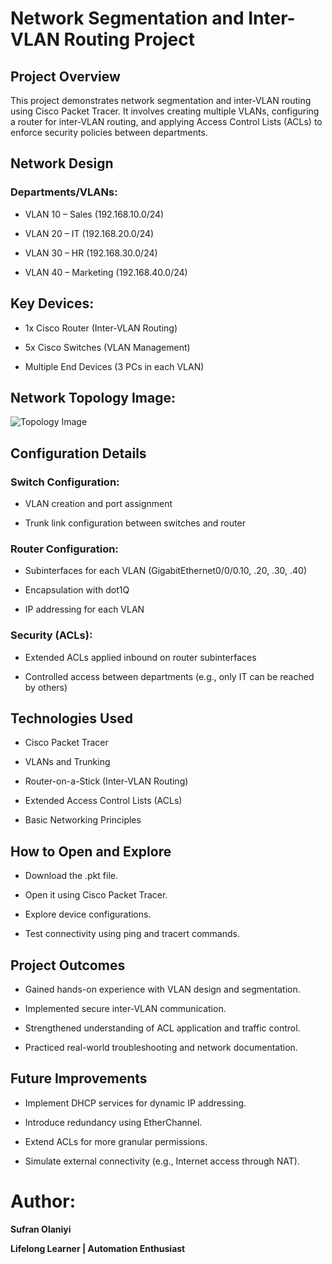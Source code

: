 # Network Segmentation and Inter-VLAN Routing Project

## Project Overview
This project demonstrates network segmentation and inter-VLAN routing using Cisco Packet Tracer.
It involves creating multiple VLANs, configuring a router for inter-VLAN routing, and applying Access Control Lists (ACLs) to enforce security policies between departments.

## Network Design
### Departments/VLANs:

- VLAN 10 – Sales (192.168.10.0/24)

- VLAN 20 – IT (192.168.20.0/24)

- VLAN 30 – HR (192.168.30.0/24)

- VLAN 40 – Marketing (192.168.40.0/24)

## Key Devices:

- 1x Cisco Router (Inter-VLAN Routing)

- 5x Cisco Switches (VLAN Management)

- Multiple End Devices (3 PCs in each VLAN)

## Network Topology Image:
![Topology Image](https://github.com/user-attachments/assets/3273cee9-746b-46bd-9c18-96da17bdae8d)



## Configuration Details


### Switch Configuration:

- VLAN creation and port assignment

- Trunk link configuration between switches and router


### Router Configuration:

- Subinterfaces for each VLAN (GigabitEthernet0/0/0.10, .20, .30, .40)

- Encapsulation with dot1Q

- IP addressing for each VLAN


### Security (ACLs):

- Extended ACLs applied inbound on router subinterfaces

- Controlled access between departments (e.g., only IT can be reached by others)


## Technologies Used

- Cisco Packet Tracer

- VLANs and Trunking

- Router-on-a-Stick (Inter-VLAN Routing)

- Extended Access Control Lists (ACLs)

- Basic Networking Principles


## How to Open and Explore

- Download the .pkt file.

- Open it using Cisco Packet Tracer.

- Explore device configurations.

- Test connectivity using ping and tracert commands.

## Project Outcomes

- Gained hands-on experience with VLAN design and segmentation.

- Implemented secure inter-VLAN communication.

- Strengthened understanding of ACL application and traffic control.

- Practiced real-world troubleshooting and network documentation.

## Future Improvements

- Implement DHCP services for dynamic IP addressing.

- Introduce redundancy using EtherChannel.

- Extend ACLs for more granular permissions.

- Simulate external connectivity (e.g., Internet access through NAT).

# Author:
**Sufran Olaniyi**

**Lifelong Learner | Automation Enthusiast**



